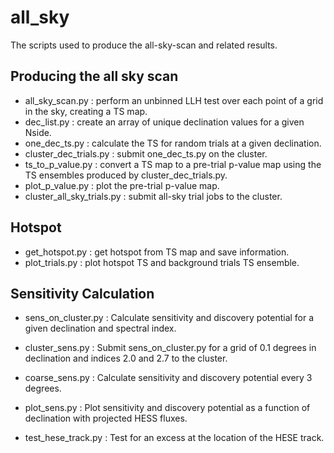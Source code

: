 # all_sky

The scripts used to produce the all-sky-scan and related results.

## Producing the all sky scan

* all_sky_scan.py
    : perform an unbinned LLH test over each point of a grid in the sky, creating a TS map.
* dec_list.py
    : create an array of unique declination values for a given Nside.
* one_dec_ts.py
    : calculate the TS for random trials at a given declination.
* cluster_dec_trials.py
    : submit one_dec_ts.py on the cluster.
* ts_to_p_value.py
    : convert a TS map to a pre-trial p-value map using the TS ensembles produced by cluster_dec_trials.py.
* plot_p_value.py
    : plot the pre-trial p-value map.
* cluster_all_sky_trials.py
    : submit all-sky trial jobs to the cluster.

## Hotspot

* get_hotspot.py
    : get hotspot from TS map and save information.
* plot_trials.py
    : plot hotspot TS and background trials TS ensemble.

## Sensitivity Calculation

* sens_on_cluster.py
    : Calculate sensitivity and discovery potential for a given declination and spectral index.
* cluster_sens.py
    : Submit sens_on_cluster.py for a grid of 0.1 degrees in declination and indices 2.0 and 2.7 to the cluster.
* coarse_sens.py
    : Calculate sensitivity and discovery potential every 3 degrees.
* plot_sens.py
    : Plot sensitivity and discovery potential as a function of declination with projected HESS fluxes.

* test_hese_track.py
    : Test for an excess at the location of the HESE track.
